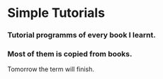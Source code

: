 # Simple Tutorials

### Tutorial programms of every book I learnt.
### Most of them is copied from books.
Tomorrow the term will finish.